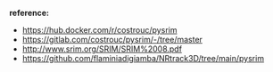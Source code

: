 **reference:**
- https://hub.docker.com/r/costrouc/pysrim
- https://gitlab.com/costrouc/pysrim/-/tree/master
- http://www.srim.org/SRIM/SRIM%2008.pdf
- https://github.com/flaminiadigiamba/NRtrack3D/tree/main/pysrim
